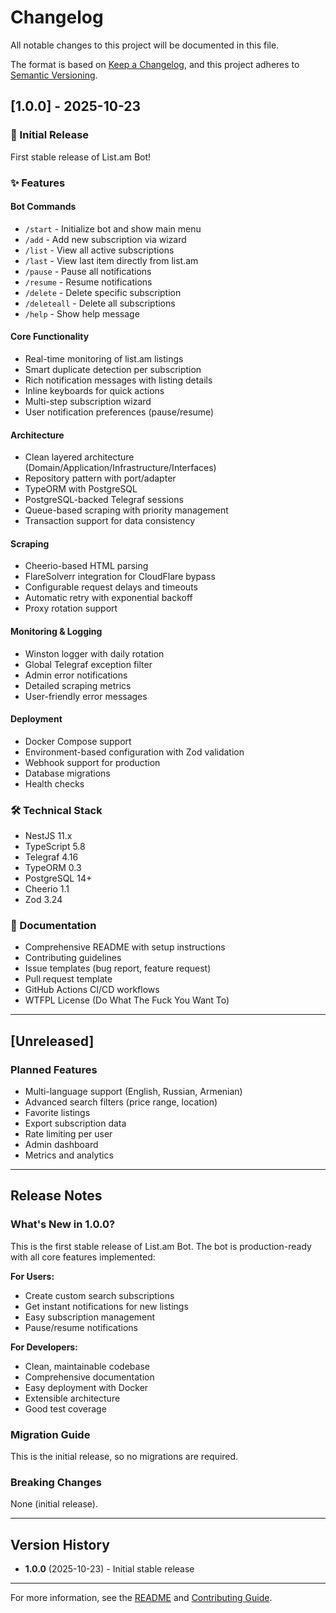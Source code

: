 # Changelog

All notable changes to this project will be documented in this file.

The format is based on [Keep a Changelog](https://keepachangelog.com/en/1.0.0/),
and this project adheres to [Semantic Versioning](https://semver.org/spec/v2.0.0.html).

## [1.0.0] - 2025-10-23

### 🎉 Initial Release

First stable release of List.am Bot!

### ✨ Features

#### Bot Commands

- `/start` - Initialize bot and show main menu
- `/add` - Add new subscription via wizard
- `/list` - View all active subscriptions
- `/last` - View last item directly from list.am
- `/pause` - Pause all notifications
- `/resume` - Resume notifications
- `/delete` - Delete specific subscription
- `/deleteall` - Delete all subscriptions
- `/help` - Show help message

#### Core Functionality

- Real-time monitoring of list.am listings
- Smart duplicate detection per subscription
- Rich notification messages with listing details
- Inline keyboards for quick actions
- Multi-step subscription wizard
- User notification preferences (pause/resume)

#### Architecture

- Clean layered architecture (Domain/Application/Infrastructure/Interfaces)
- Repository pattern with port/adapter
- TypeORM with PostgreSQL
- PostgreSQL-backed Telegraf sessions
- Queue-based scraping with priority management
- Transaction support for data consistency

#### Scraping

- Cheerio-based HTML parsing
- FlareSolverr integration for CloudFlare bypass
- Configurable request delays and timeouts
- Automatic retry with exponential backoff
- Proxy rotation support

#### Monitoring & Logging

- Winston logger with daily rotation
- Global Telegraf exception filter
- Admin error notifications
- Detailed scraping metrics
- User-friendly error messages

#### Deployment

- Docker Compose support
- Environment-based configuration with Zod validation
- Webhook support for production
- Database migrations
- Health checks

### 🛠️ Technical Stack

- NestJS 11.x
- TypeScript 5.8
- Telegraf 4.16
- TypeORM 0.3
- PostgreSQL 14+
- Cheerio 1.1
- Zod 3.24

### 📝 Documentation

- Comprehensive README with setup instructions
- Contributing guidelines
- Issue templates (bug report, feature request)
- Pull request template
- GitHub Actions CI/CD workflows
- WTFPL License (Do What The Fuck You Want To)

---

## [Unreleased]

### Planned Features

- Multi-language support (English, Russian, Armenian)
- Advanced search filters (price range, location)
- Favorite listings
- Export subscription data
- Rate limiting per user
- Admin dashboard
- Metrics and analytics

---

## Release Notes

### What's New in 1.0.0?

This is the first stable release of List.am Bot. The bot is production-ready with all core features implemented:

**For Users:**

- Create custom search subscriptions
- Get instant notifications for new listings
- Easy subscription management
- Pause/resume notifications

**For Developers:**

- Clean, maintainable codebase
- Comprehensive documentation
- Easy deployment with Docker
- Extensible architecture
- Good test coverage

### Migration Guide

This is the initial release, so no migrations are required.

### Breaking Changes

None (initial release).

---

## Version History

- **1.0.0** (2025-10-23) - Initial stable release

---

For more information, see the [README](README.md) and [Contributing Guide](CONTRIBUTING.md).

